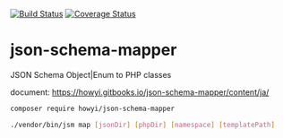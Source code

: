 [![Build Status](https://travis-ci.org/howyi/json-schema-mapper.svg?branch=master)](https://travis-ci.org/howyi/json-schema-mapper)
[![Coverage Status](https://coveralls.io/repos/github/howyi/json-schema-mapper/badge.svg?branch=master)](https://coveralls.io/github/howyi/json-schema-mapper?branch=master)
# json-schema-mapper
JSON Schema Object|Enum to PHP classes

document: https://howyi.gitbooks.io/json-schema-mapper/content/ja/

```bash
composer require howyi/json-schema-mapper
```
```bash
./vendor/bin/jsm map [jsonDir] [phpDir] [namespace] [templatePath]
```
